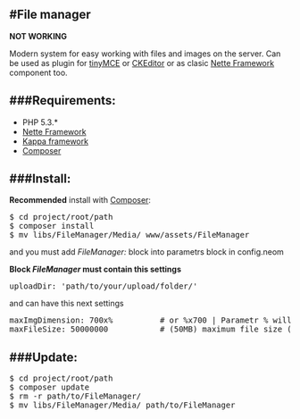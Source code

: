 #File manager
-
**NOT WORKING**

Modern system for easy working with files and images on the server.
Can be used as plugin for [tinyMCE](http://www.tinymce.com/) or [CKEditor](http://ckeditor.com/) or as clasic [Nette Framework](http://nette.org) component too.

###Requirements:
-
* PHP 5.3.*
* [Nette Framework](http://nette.org)
* [Kappa framework](https://github.com/Budry/Kappa)
* [Composer](http://getcomposer.org/)

###Install:
-
**Recommended** install with [Composer](http://getcomposer.org/):
<pre>
$ cd project/root/path
$ composer install
$ mv libs/FileManager/Media/ www/assets/FileManager
</pre>

and you must add *FileManager:* block into parametrs block in config.neom

**Block *FileManager* must contain this settings**
<pre>uploadDir: 'path/to/your/upload/folder/'</pre>

and can have this next settings

<pre>
maxImgDimension: 700x%          # or %x700 | Parametr % will be calculated
maxFileSize: 50000000           # (50MB) maximum file size (byte)
</pre>


###Update:
-
<pre>
$ cd project/root/path
$ composer update
$ rm -r path/to/FileManager/
$ mv libs/FileManager/Media/ path/to/FileManager
</pre>